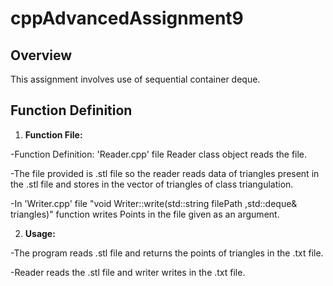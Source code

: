 # cppAdvancedAssignment9
 
## Overview
 
This assignment involves use of sequential container deque.
 
## Function Definition
 
1. **Function File:**

-Function Definition: 'Reader.cpp' file Reader class object reads the file.

-The file provided is .stl file so the reader reads data of triangles present in the .stl file and stores in the vector of triangles of class triangulation.

-In 'Writer.cpp' file "void Writer::write(std::string filePath ,std::deque<Triangle>& triangles)" function writes Points in the file given as an argument.

2. **Usage:**

-The program reads .stl file and returns the points of triangles in the .txt file.

-Reader reads the .stl file and writer writes in the .txt file.
